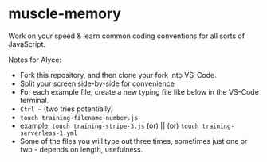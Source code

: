 # muscle-memory
Work on your speed &amp; learn common coding conventions for all sorts of JavaScript.

Notes for Alyce:

- Fork this repository, and then clone your fork into VS-Code.
- Split your screen side-by-side for convenience
- For each example file, create a new typing file like below in the VS-Code terminal.
- `Ctrl ~` (two tries potentially)
- `touch training-filename-number.js` 
- example: `touch training-stripe-3.js` (or) || (or) `touch training-serverless-1.yml`
- Some of the files you will type out three times, sometimes just one or two - depends on length, usefulness.

